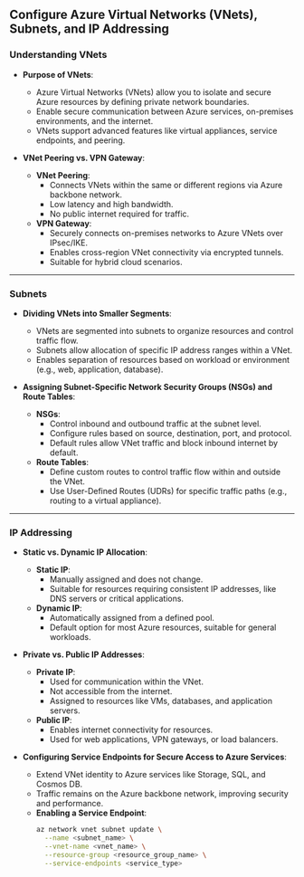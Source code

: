 ## **Configure Azure Virtual Networks (VNets), Subnets, and IP Addressing**

### **Understanding VNets**

- **Purpose of VNets**:
  - Azure Virtual Networks (VNets) allow you to isolate and secure Azure resources by defining private network boundaries.
  - Enable secure communication between Azure services, on-premises environments, and the internet.
  - VNets support advanced features like virtual appliances, service endpoints, and peering.

- **VNet Peering vs. VPN Gateway**:
  - **VNet Peering**:
    - Connects VNets within the same or different regions via Azure backbone network.
    - Low latency and high bandwidth.
    - No public internet required for traffic.
  - **VPN Gateway**:
    - Securely connects on-premises networks to Azure VNets over IPsec/IKE.
    - Enables cross-region VNet connectivity via encrypted tunnels.
    - Suitable for hybrid cloud scenarios.

---

### **Subnets**

- **Dividing VNets into Smaller Segments**:
  - VNets are segmented into subnets to organize resources and control traffic flow.
  - Subnets allow allocation of specific IP address ranges within a VNet.
  - Enables separation of resources based on workload or environment (e.g., web, application, database).

- **Assigning Subnet-Specific Network Security Groups (NSGs) and Route Tables**:
  - **NSGs**:
    - Control inbound and outbound traffic at the subnet level.
    - Configure rules based on source, destination, port, and protocol.
    - Default rules allow VNet traffic and block inbound internet by default.
  - **Route Tables**:
    - Define custom routes to control traffic flow within and outside the VNet.
    - Use User-Defined Routes (UDRs) for specific traffic paths (e.g., routing to a virtual appliance).

---

### **IP Addressing**

- **Static vs. Dynamic IP Allocation**:
  - **Static IP**:
    - Manually assigned and does not change.
    - Suitable for resources requiring consistent IP addresses, like DNS servers or critical applications.
  - **Dynamic IP**:
    - Automatically assigned from a defined pool.
    - Default option for most Azure resources, suitable for general workloads.

- **Private vs. Public IP Addresses**:
  - **Private IP**:
    - Used for communication within the VNet.
    - Not accessible from the internet.
    - Assigned to resources like VMs, databases, and application servers.
  - **Public IP**:
    - Enables internet connectivity for resources.
    - Used for web applications, VPN gateways, or load balancers.

- **Configuring Service Endpoints for Secure Access to Azure Services**:
  - Extend VNet identity to Azure services like Storage, SQL, and Cosmos DB.
  - Traffic remains on the Azure backbone network, improving security and performance.
  - **Enabling a Service Endpoint**:
    ```bash
    az network vnet subnet update \
      --name <subnet_name> \
      --vnet-name <vnet_name> \
      --resource-group <resource_group_name> \
      --service-endpoints <service_type>
    ```

